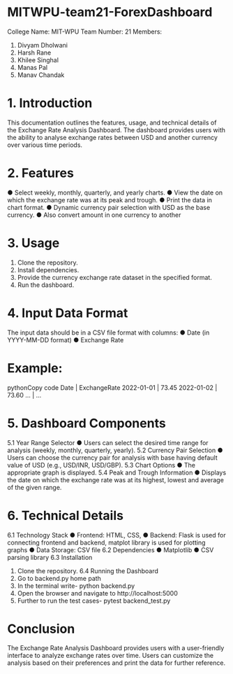 # MITWPU-team21-ForexDashboard
College Name: MIT-WPU
Team Number: 21
Members: 
1.	Divyam Dholwani
2.	Harsh Rane
3.	Khilee Singhal
4.	Manas Pal
5.	Manav Chandak


# 1. Introduction 
This documentation outlines the features, usage, and technical details of the Exchange Rate Analysis Dashboard. The dashboard provides users with the ability to analyse exchange rates between USD and another currency over various time periods.

# 2. Features 
●	Select weekly, monthly, quarterly, and yearly charts.
●	View the date on which the exchange rate was at its peak and trough.
●	Print the data in chart format.
●	Dynamic currency pair selection with USD as the base currency.
●	Also convert amount in one currency to another

# 3. Usage 
1.	Clone the repository.
2.	Install dependencies.
3.	Provide the currency exchange rate dataset in the specified format.
4.	Run the dashboard.

# 4. Input Data Format 
The input data should be in a CSV file format with columns:
●	Date (in YYYY-MM-DD format)
●	Exchange Rate

# Example:
pythonCopy code
Date | ExchangeRate 2022-01-01 | 73.45 2022-01-02 | 73.60 ... | ... 

# 5. Dashboard Components <a name="dashboard-components"></a>
5.1 Year Range Selector
●	Users can select the desired time range for analysis (weekly, monthly, quarterly, yearly).
5.2 Currency Pair Selection
●	Users can choose the currency pair for analysis with base having default value of USD        (e.g., USD/INR, USD/GBP).
5.3 Chart Options
●	The appropriate graph is displayed.
5.4 Peak and Trough Information
●	Displays the date on which the exchange rate was at its highest, lowest and average of the given range.

# 6. Technical Details 
6.1 Technology Stack
●	Frontend: HTML, CSS, 
●	Backend: Flask is used for connecting frontend and backend, matplot library is used for plotting graphs
●	Data Storage: CSV file
6.2 Dependencies
●	Matplotlib
●	CSV parsing library
6.3 Installation
1.	Clone the repository.
6.4 Running the Dashboard
1.	Go to backend.py home path
2.	In the terminal write- python backend.py
3.	Open the browser and navigate to http://localhost:5000
4.	Further to run the test cases- pytest backend_test.py

# Conclusion 
The Exchange Rate Analysis Dashboard provides users with a user-friendly interface to analyze exchange rates over time. Users can customize the analysis based on their preferences and print the data for further reference.
